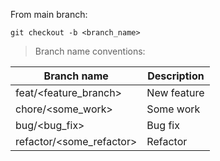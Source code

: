 From main branch:
```shell
git checkout -b <branch_name>
```

> Branch name conventions:

| Branch name   | Description |
| -------- | ------- |
| feat/<feature_branch>  | New feature    |
| chore/<some_work> | Some work     |
| bug/<bug_fix>    | Bug fix    |
| refactor/<some_refactor> | Refactor
